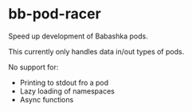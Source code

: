# bb-pod-racer

Speed up development of Babashka pods.

This currently only handles data in/out types of pods.

No support for:
* Printing to stdout fro a pod
* Lazy loading of namespaces
* Async functions
